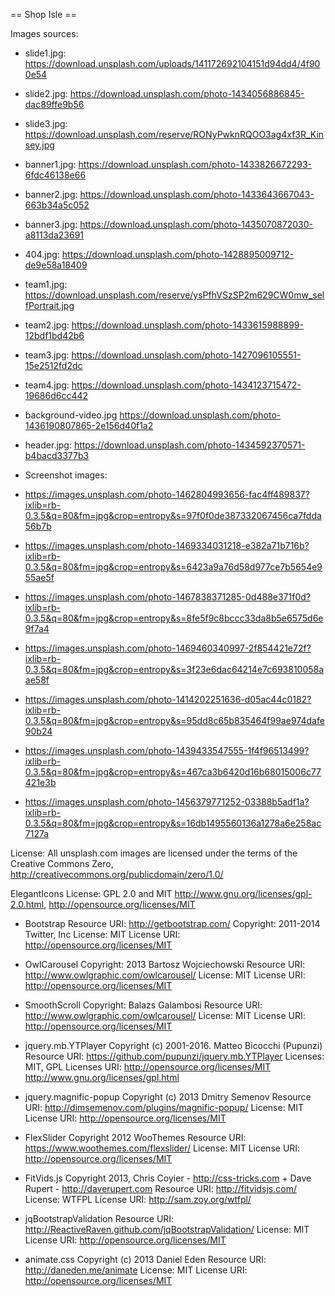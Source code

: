== Shop Isle ==

Images sources:

 * slide1.jpg: https://download.unsplash.com/uploads/141172692104151d94dd4/4f900e54
 * slide2.jpg: https://download.unsplash.com/photo-1434056886845-dac89ffe9b56
 * slide3.jpg: https://download.unsplash.com/reserve/RONyPwknRQOO3ag4xf3R_Kinsey.jpg


 * banner1.jpg: https://download.unsplash.com/photo-1433826672293-6fdc46138e66
 * banner2.jpg: https://download.unsplash.com/photo-1433643667043-663b34a5c052
 * banner3.jpg: https://download.unsplash.com/photo-1435070872030-a8113da23691
 
 * 404.jpg: https://download.unsplash.com/photo-1428895009712-de9e58a18409
 
 * team1.jpg: https://download.unsplash.com/reserve/ysPfhVSzSP2m629CW0mw_selfPortrait.jpg
 * team2.jpg: https://download.unsplash.com/photo-1433615988899-12bdf1bd42b6
 * team3.jpg: https://download.unsplash.com/photo-1427096105551-15e2512fd2dc
 * team4.jpg: https://download.unsplash.com/photo-1434123715472-19686d6cc442
 
 * background-video.jpg https://download.unsplash.com/photo-1436190807865-2e156d40f1a2
 
 * header.jpg: https://download.unsplash.com/photo-1434592370571-b4bacd3377b3

 * Screenshot images:

 - https://images.unsplash.com/photo-1462804993656-fac4ff489837?ixlib=rb-0.3.5&q=80&fm=jpg&crop=entropy&s=97f0f0de387332067456ca7fdda56b7b

 - https://images.unsplash.com/photo-1469334031218-e382a71b716b?ixlib=rb-0.3.5&q=80&fm=jpg&crop=entropy&s=6423a9a76d58d977ce7b5654e955ae5f

 - https://images.unsplash.com/photo-1467838371285-0d488e371f0d?ixlib=rb-0.3.5&q=80&fm=jpg&crop=entropy&s=8fe5f9c8bccc33da8b5e6575d6e9f7a4

 - https://images.unsplash.com/photo-1469460340997-2f854421e72f?ixlib=rb-0.3.5&q=80&fm=jpg&crop=entropy&s=3f23e6dac64214e7c693810058aae58f

 - https://images.unsplash.com/photo-1414202251636-d05ac44c0182?ixlib=rb-0.3.5&q=80&fm=jpg&crop=entropy&s=95dd8c65b835464f99ae974dafe90b24

 - https://images.unsplash.com/photo-1439433547555-1f4f96513499?ixlib=rb-0.3.5&q=80&fm=jpg&crop=entropy&s=467ca3b6420d16b68015006c77421e3b

 - https://images.unsplash.com/photo-1456379771252-03388b5adf1a?ixlib=rb-0.3.5&q=80&fm=jpg&crop=entropy&s=16db1495560136a1278a6e258ac7127a

License: All unsplash.com images are licensed under the terms of the Creative Commons Zero, http://creativecommons.org/publicdomain/zero/1.0/ 	

ElegantIcons License: GPL 2.0 and MIT http://www.gnu.org/licenses/gpl-2.0.html, http://opensource.org/licenses/MIT

* Bootstrap
Resource URI: http://getbootstrap.com/
Copyright: 2011-2014 Twitter, Inc
License: MIT
License URI: http://opensource.org/licenses/MIT

* OwlCarousel
Copyright: 2013 Bartosz Wojciechowski
Resource URI: http://www.owlgraphic.com/owlcarousel/
License: MIT
License URI: http://opensource.org/licenses/MIT

* SmoothScroll
Copyright: Balazs Galambosi
Resource URI: http://www.owlgraphic.com/owlcarousel/
License: MIT
License URI: http://opensource.org/licenses/MIT

* jquery.mb.YTPlayer
Copyright (c) 2001-2016. Matteo Bicocchi (Pupunzi)
Resource URI: https://github.com/pupunzi/jquery.mb.YTPlayer
Licenses: MIT, GPL
Licenses URI: http://opensource.org/licenses/MIT
              http://www.gnu.org/licenses/gpl.html

* jquery.magnific-popup
Copyright (c) 2013 Dmitry Semenov
Resource URI: http://dimsemenov.com/plugins/magnific-popup/
License: MIT
License URI: http://opensource.org/licenses/MIT

* FlexSlider
Copyright 2012 WooThemes
Resource URI: https://www.woothemes.com/flexslider/
License: MIT
License URI: http://opensource.org/licenses/MIT

* FitVids.js
Copyright 2013, Chris Coyier - http://css-tricks.com + Dave Rupert - http://daverupert.com
Resource URI: http://fitvidsjs.com/
License: WTFPL
License URI: http://sam.zoy.org/wtfpl/

* jqBootstrapValidation
Resource URI: http://ReactiveRaven.github.com/jqBootstrapValidation/
License: MIT
License URI: http://opensource.org/licenses/MIT

* animate.css
Copyright (c) 2013 Daniel Eden
Resource URI: http://daneden.me/animate
License: MIT
License URI: http://opensource.org/licenses/MIT